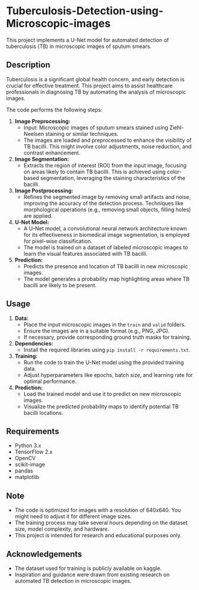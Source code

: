 # Tuberculosis-Detection-using-Microscopic-images

This project implements a U-Net model for automated detection of tuberculosis (TB) in microscopic images of sputum smears. 

## Description

Tuberculosis is a significant global health concern, and early detection is crucial for effective treatment. This project aims to assist healthcare professionals in diagnosing TB by automating the analysis of microscopic images.

The code performs the following steps:

1. **Image Preprocessing:**
    - Input: Microscopic images of sputum smears stained using Ziehl-Neelsen staining or similar techniques.
    - The images are loaded and preprocessed to enhance the visibility of TB bacilli. This might involve color adjustments, noise reduction, and contrast enhancement.
2. **Image Segmentation:** 
    - Extracts the region of interest (ROI) from the input image, focusing on areas likely to contain TB bacilli. This is achieved using color-based segmentation, leveraging the staining characteristics of the bacilli.
3. **Image Postprocessing:** 
    - Refines the segmented image by removing small artifacts and noise, improving the accuracy of the detection process. Techniques like morphological operations (e.g., removing small objects, filling holes) are applied.
4. **U-Net Model:**
    - A U-Net model, a convolutional neural network architecture known for its effectiveness in biomedical image segmentation, is employed for pixel-wise classification.
    - The model is trained on a dataset of labeled microscopic images to learn the visual features associated with TB bacilli.
5. **Prediction:** 
    - Predicts the presence and location of TB bacilli in new microscopic images.
    - The model generates a probability map highlighting areas where TB bacilli are likely to be present.

## Usage

1. **Data:**
    - Place the input microscopic images in the `train` and `valid` folders.
    - Ensure the images are in a suitable format (e.g., PNG, JPG).
    - If necessary, provide corresponding ground truth masks for training.
2. **Dependencies:**
    - Install the required libraries using `pip install -r requirements.txt`.
3. **Training:**
    - Run the code to train the U-Net model using the provided training data.
    - Adjust hyperparameters like epochs, batch size, and learning rate for optimal performance.
4. **Prediction:** 
    - Load the trained model and use it to predict on new microscopic images.
    - Visualize the predicted probability maps to identify potential TB bacilli locations.

## Requirements

- Python 3.x
- TensorFlow 2.x
- OpenCV
- scikit-image
- pandas
- matplotlib

## Note

- The code is optimized for images with a resolution of 640x640. You might need to adjust it for different image sizes.
- The training process may take several hours depending on the dataset size, model complexity, and hardware.
- This project is intended for research and educational purposes only. 

## Acknowledgements

- The dataset used for training is publicly available on kaggle.
- Inspiration and guidance were drawn from existing research on automated TB detection in microscopic images.

